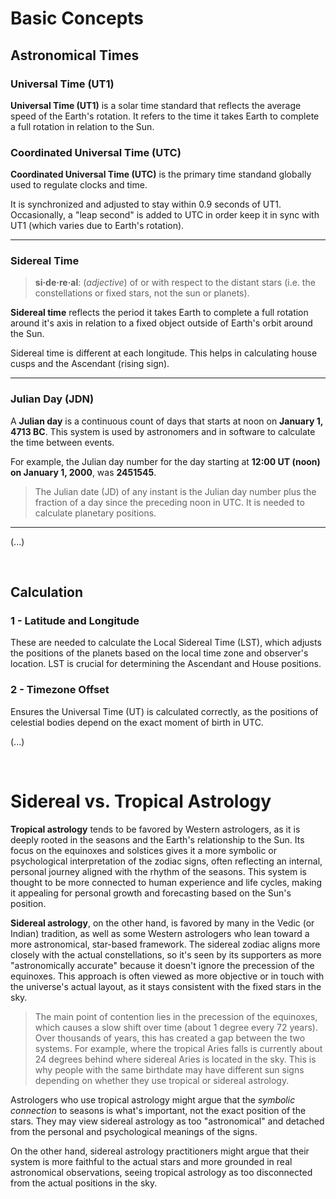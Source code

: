 # Basic Concepts

## Astronomical Times

### Universal Time (UT1)

**Universal Time (UT1)** is a solar time standard that reflects the average speed of the Earth's rotation. It refers to the time it takes Earth to complete a full rotation in relation to the Sun.


### Coordinated Universal Time (UTC)

**Coordinated Universal Time (UTC)** is the primary time standand globally used to regulate clocks and time.

It is synchronized and adjusted to stay within 0.9 seconds of UT1. Occasionally, a "leap second" is added to UTC in order keep it in sync with UT1 (which varies due to Earth's rotation).

---

### Sidereal Time

> **si·de·re·al**: (_adjective_) of or with respect to the distant stars (i.e. the constellations or fixed stars, not the sun or planets). 

**Sidereal time** reflects the period it takes Earth to complete a full rotation around it's axis in relation to a fixed object outside of Earth's orbit around the Sun.

Sidereal time is different at each longitude. This helps in calculating house cusps and the Ascendant (rising sign).

---

### Julian Day (JDN)

A **Julian day** is a continuous count of days that starts at noon on **January 1, 4713 BC**. This system is used by astronomers and in software to calculate the time between events.

For example, the Julian day number for the day starting at **12:00 UT (noon) on January 1, 2000**, was **2451545**.

> The Julian date (JD) of any instant is the Julian day number plus the fraction of a day since the preceding noon in UTC. It is needed to calculate planetary positions.

---

(...)

<br>

## Calculation

### 1 - Latitude and Longitude

These are needed to calculate the Local Sidereal Time (LST), which adjusts the positions of the planets based on the local time zone and observer's location. LST is crucial for determining the Ascendant and House positions.

### 2 - Timezone Offset
Ensures the Universal Time (UT) is calculated correctly, as the positions of celestial bodies depend on the exact moment of birth in UTC.

(...)

<br>


# Sidereal vs. Tropical Astrology

**Tropical astrology** tends to be favored by Western astrologers, as it is deeply rooted in the seasons and the Earth's relationship to the Sun. Its focus on the equinoxes and solstices gives it a more symbolic or psychological interpretation of the zodiac signs, often reflecting an internal, personal journey aligned with the rhythm of the seasons. This system is thought to be more connected to human experience and life cycles, making it appealing for personal growth and forecasting based on the Sun's position.

**Sidereal astrology**, on the other hand, is favored by many in the Vedic (or Indian) tradition, as well as some Western astrologers who lean toward a more astronomical, star-based framework. The sidereal zodiac aligns more closely with the actual constellations, so it's seen by its supporters as more "astronomically accurate" because it doesn't ignore the precession of the equinoxes. This approach is often viewed as more objective or in touch with the universe's actual layout, as it stays consistent with the fixed stars in the sky.

> The main point of contention lies in the precession of the equinoxes, which causes a slow shift over time (about 1 degree every 72 years). Over thousands of years, this has created a gap between the two systems. For example, where the tropical Aries falls is currently about 24 degrees behind where sidereal Aries is located in the sky. This is why people with the same birthdate may have different sun signs depending on whether they use tropical or sidereal astrology.

Astrologers who use tropical astrology might argue that the *symbolic connection* to seasons is what's important, not the exact position of the stars. They may view sidereal astrology as too "astronomical" and detached from the personal and psychological meanings of the signs.

On the other hand, sidereal astrology practitioners might argue that their system is more faithful to the actual stars and more grounded in real astronomical observations, seeing tropical astrology as too disconnected from the actual positions in the sky.

